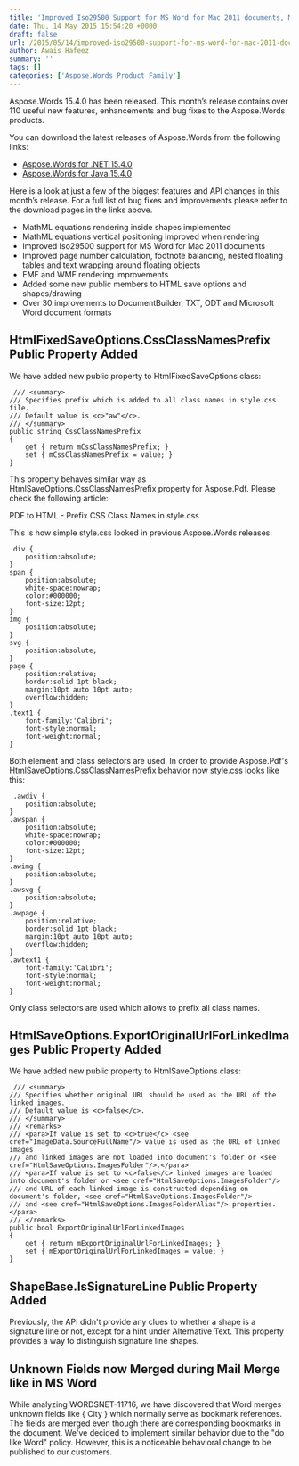 ```yaml
---
title: 'Improved Iso29500 Support for MS Word for Mac 2011 documents, MathML Equations, EMF, WMF rendering and many other Improvements in Aspose.Words 15.4.0'
date: Thu, 14 May 2015 15:54:20 +0000
draft: false
url: /2015/05/14/improved-iso29500-support-for-ms-word-for-mac-2011-documents-mathml-equations-emf-wmf-rendering-and-many-other-improvements-in-aspose.words-15.4.0/
author: Awais Hafeez
summary: ''
tags: []
categories: ['Aspose.Words Product Family']
---
```


[](http://www.aspose.com/.net/word-component.aspx)Aspose.Words 15.4.0 has been released. This month’s release contains over 110 useful new features, enhancements and bug fixes to the Aspose.Words products.

You can download the latest releases of Aspose.Words from the following links:

*   [Aspose.Words for .NET 15.4.0][1]
*   [Aspose.Words for Java 15.4.0][2]

Here is a look at just a few of the biggest features and API changes in this month’s release. For a full list of bug fixes and improvements please refer to the download pages in the links above.

*   MathML equations rendering inside shapes implemented
*   MathML equations vertical positioning improved when rendering
*   Improved Iso29500 support for MS Word for Mac 2011 documents
*   Improved page number calculation, footnote balancing, nested floating tables and text wrapping around floating objects
*   EMF and WMF rendering improvements
*   Added some new public members to HTML save options and shapes/drawing
*   Over 30 improvements to DocumentBuilder, TXT, ODT and Microsoft Word document formats

## HtmlFixedSaveOptions.CssClassNamesPrefix Public Property Added

We have added new public property to HtmlFixedSaveOptions class:

```
 /// <summary>
/// Specifies prefix which is added to all class names in style.css file.
/// Default value is <c>"aw"</c>.
/// </summary>
public string CssClassNamesPrefix
{
    get { return mCssClassNamesPrefix; }
    set { mCssClassNamesPrefix = value; }
} 
```

This property behaves similar way as HtmlSaveOptions.CssClassNamesPrefix property for Aspose.Pdf. Please check the following article:

PDF to HTML - Prefix CSS Class Names in style.css

This is how simple style.css looked in previous Aspose.Words releases:

```
 div {
    position:absolute;
}
span {
    position:absolute;
    white-space:nowrap;
    color:#000000;
    font-size:12pt;
}
img {
    position:absolute;
}
svg {
    position:absolute;
}
page {
    position:relative;
    border:solid 1pt black;
    margin:10pt auto 10pt auto;
    overflow:hidden;
}
.text1 {
    font-family:'Calibri';
    font-style:normal;
    font-weight:normal;
} 
```

Both element and class selectors are used. In order to provide Aspose.Pdf's HtmlSaveOptions.CssClassNamesPrefix behavior now style.css looks like this:

```
 .awdiv {
    position:absolute;
}
.awspan {
    position:absolute;
    white-space:nowrap;
    color:#000000;
    font-size:12pt;
}
.awimg {
    position:absolute;
}
.awsvg {
    position:absolute;
}
.awpage {
    position:relative;
    border:solid 1pt black;
    margin:10pt auto 10pt auto;
    overflow:hidden;
}
.awtext1 {
    font-family:'Calibri';
    font-style:normal;
    font-weight:normal;
} 
```

Only class selectors are used which allows to prefix all class names.

## HtmlSaveOptions.ExportOriginalUrlForLinkedImages Public Property Added

We have added new public property to HtmlSaveOptions class:

```
 /// <summary>
/// Specifies whether original URL should be used as the URL of the linked images.
/// Default value is <c>false</c>.
/// </summary>
/// <remarks>
/// <para>If value is set to <c>true</c> <see cref="ImageData.SourceFullName"/> value is used as the URL of linked images
/// and linked images are not loaded into document's folder or <see cref="HtmlSaveOptions.ImagesFolder"/>.</para>
/// <para>If value is set to <c>false</c> linked images are loaded into document's folder or <see cref="HtmlSaveOptions.ImagesFolder"/>
/// and URL of each linked image is constructed depending on document's folder, <see cref="HtmlSaveOptions.ImagesFolder"/>
/// and <see cref="HtmlSaveOptions.ImagesFolderAlias"/> properties.</para>
/// </remarks>
public bool ExportOriginalUrlForLinkedImages
{
    get { return mExportOriginalUrlForLinkedImages; }
    set { mExportOriginalUrlForLinkedImages = value; }
} 
```

## ShapeBase.IsSignatureLine Public Property Added

Previously, the API didn't provide any clues to whether a shape is a signature line or not, except for a hint under Alternative Text. This property provides a way to distinguish signature line shapes.

## Unknown Fields now Merged during Mail Merge like in MS Word

While analyzing WORDSNET-11716, we have discovered that Word merges unknown fields like ﻿{ City } which normally serve as bookmark references. The fields are merged even though there are corresponding bookmarks in the document. We've decided to implement similar behavior due to the "do like Word" policy. However, this is a noticeable behavioral change to be published to our customers.




[1]: http://www.aspose.com/community/files/51/.net-components/aspose.words-for-.net/default.aspx
[2]: http://www.aspose.com/community/files/72/java-components/aspose.words-for-java/default.aspx




